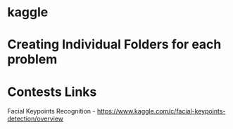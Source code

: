 # kaggle
# Creating Individual Folders for each problem

# Contests Links

Facial Keypoints Recognition - https://www.kaggle.com/c/facial-keypoints-detection/overview